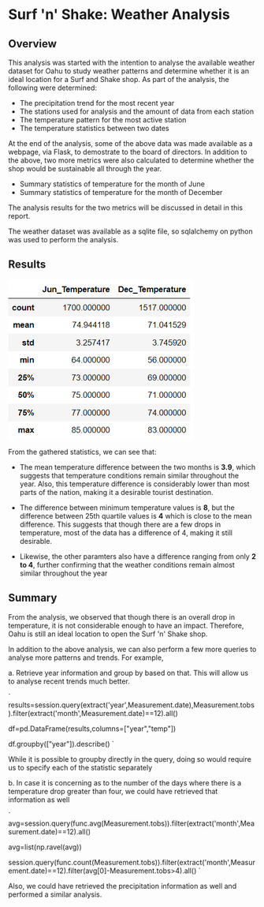 # Surf 'n' Shake: Weather Analysis

## Overview

This analysis was started with the intention to analyse the available weather dataset for Oahu to study weather patterns and determine whether it is an ideal location for a Surf and Shake shop. As part of the analysis, the following were determined:

- The precipitation trend for the most recent year
- The stations used for analysis and the amount of data from each station
- The temperature pattern for the most active station
- The temperature statistics between two dates

At the end of the analysis, some of the above data was made available as a webpage, via Flask, to demostrate to the board of directors. In addition to the above, two more metrics were also calculated to determine whether the shop would be sustainable all through the year.

- Summary statistics of temperature for the month of June
- Summary statistics of temperature for the month of December

The analysis results for the two metrics will be discussed in detail in this report. 

The weather dataset was available as a sqlite file, so sqlalchemy on python was used to perform the analysis.

## Results

![Temperature Statistics](https://github.com/Dhanushree27/Surfs_up/blob/main/images/Temperature_statistics.PNG "Temperature Statistics")

From the gathered statistics, we can see that:

- The mean temperature difference between the two months is **3.9**, which suggests that temperature conditions remain similar throughout the year. Also, this temperature difference is considerably lower than most parts of the nation, making it a desirable tourist destination.

- The difference between minimum temperature values is **8**, but the difference between 25th quartile values is **4** which is close to the mean difference. This suggests that though there are a few drops in temperature, most of the data has a difference of 4, making it still desirable.

- Likewise, the other paramters also have a difference ranging from only **2 to 4**, further confirming that the weather conditions remain almost similar throughout the year

## Summary

From the analysis, we observed that though there is an overall drop in temperature, it is not considerable enough to have an impact. Therefore, Oahu is still an ideal location to open the Surf 'n' Shake shop.

In addition to the above analysis, we can also perform a few more queries to analyse more patterns and trends. For example,

a. Retrieve year information and group by based on that. This will allow us to analyse recent trends much better.

`
results=session.query(extract('year',Measurement.date),Measurement.tobs).filter(extract('month',Measurement.date)==12).all()

df=pd.DataFrame(results,columns=["year","temp"])

df.groupby(["year"]).describe()
`

While it is possible to groupby directly in the query, doing so would require us to specify each of the statistic separately

b. In case it is concerning as to the number of the days where there is a temperature drop greater than four, we could have retrieved that information as well

`
avg=session.query(func.avg(Measurement.tobs)).filter(extract('month',Measurement.date)==12).all()

avg=list(np.ravel(avg))

session.query(func.count(Measurement.tobs)).filter(extract('month',Measurement.date)==12).filter(avg[0]-Measurement.tobs>4).all()
`

Also, we could have retrieved the precipitation information as well and performed a similar analysis. 

